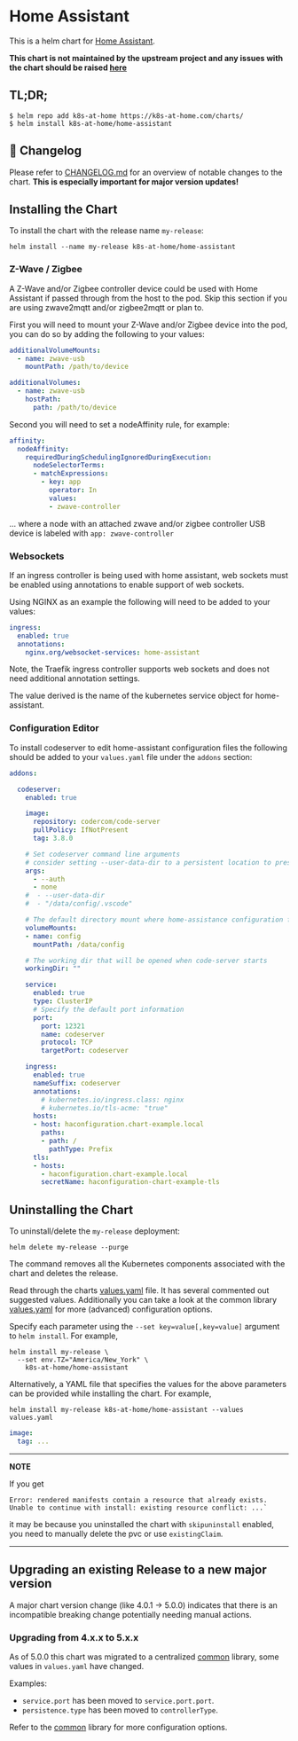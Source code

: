 # Home Assistant

This is a helm chart for [Home Assistant](https://www.home-assistant.io/).

**This chart is not maintained by the upstream project and any issues with the chart should be raised [here](https://github.com/k8s-at-home/charts/issues/new/choose)**

## TL;DR;

```shell
$ helm repo add k8s-at-home https://k8s-at-home.com/charts/
$ helm install k8s-at-home/home-assistant
```

## :star2: Changelog

Please refer to [CHANGELOG.md](CHANGELOG.md) for an overview of notable changes to the chart. **This is especially important for major version updates!**

## Installing the Chart

To install the chart with the release name `my-release`:

```console
helm install --name my-release k8s-at-home/home-assistant
```

### Z-Wave / Zigbee

A Z-Wave and/or Zigbee controller device could be used with Home Assistant if passed through from the host to the pod. Skip this section if you are using zwave2mqtt and/or zigbee2mqtt or plan to.

First you will need to mount your Z-Wave and/or Zigbee device into the pod, you can do so by adding the following to your values:

```yaml
additionalVolumeMounts:
  - name: zwave-usb
    mountPath: /path/to/device

additionalVolumes:
  - name: zwave-usb
    hostPath:
      path: /path/to/device
```

Second you will need to set a nodeAffinity rule, for example:

```yaml
affinity:
  nodeAffinity:
    requiredDuringSchedulingIgnoredDuringExecution:
      nodeSelectorTerms:
      - matchExpressions:
        - key: app
          operator: In
          values:
          - zwave-controller
```

... where a node with an attached zwave and/or zigbee controller USB device is labeled with `app: zwave-controller`

### Websockets

If an ingress controller is being used with home assistant, web sockets must be enabled using annotations to enable support of web sockets.

Using NGINX as an example the following will need to be added to your values:

```yaml
ingress:
  enabled: true
  annotations:
    nginx.org/websocket-services: home-assistant
```

Note, the Traefik ingress controller supports web sockets and does not need additional annotation settings.

The value derived is the name of the kubernetes service object for home-assistant.

### Configuration Editor

To install codeserver to edit home-assistant configuration files the following should be added to your `values.yaml` file under the `addons` section:

```yaml
addons:

  codeserver:
    enabled: true

    image:
      repository: codercom/code-server
      pullPolicy: IfNotPresent
      tag: 3.8.0

    # Set codeserver command line arguments
    # consider setting --user-data-dir to a persistent location to preserve code-server setting changes
    args:
      - --auth
      - none
    #  - --user-data-dir
    #  - "/data/config/.vscode"

    # The default directory mount where home-assistance configuration files reside. container.
    volumeMounts:
    - name: config
      mountPath: /data/config

    # The working dir that will be opened when code-server starts
    workingDir: ""

    service:
      enabled: true
      type: ClusterIP
      # Specify the default port information
      port:
        port: 12321
        name: codeserver
        protocol: TCP
        targetPort: codeserver

    ingress:
      enabled: true
      nameSuffix: codeserver
      annotations:
        # kubernetes.io/ingress.class: nginx
        # kubernetes.io/tls-acme: "true"
      hosts:
      - host: haconfiguration.chart-example.local
        paths:
        - path: /
          pathType: Prefix
      tls:
      - hosts:
        - haconfiguration.chart-example.local
        secretName: haconfiguration-chart-example-tls
```

## Uninstalling the Chart

To uninstall/delete the `my-release` deployment:

```console
helm delete my-release --purge
```

The command removes all the Kubernetes components associated with the chart and deletes the release.

Read through the charts [values.yaml](https://github.com/k8s-at-home/charts/blob/master/charts/home-assistant/values.yaml)
file. It has several commented out suggested values.
Additionally you can take a look at the common library [values.yaml](https://github.com/k8s-at-home/charts/blob/master/charts/common/values.yaml) for more (advanced) configuration options.

Specify each parameter using the `--set key=value[,key=value]` argument to `helm install`. For example,
```console
helm install my-release \
  --set env.TZ="America/New_York" \
    k8s-at-home/home-assistant
```
Alternatively, a YAML file that specifies the values for the above parameters can be provided while installing the
chart. For example,
```console
helm install my-release k8s-at-home/home-assistant --values values.yaml 
```

```yaml
image:
  tag: ...
```

---
**NOTE**

If you get
```console
Error: rendered manifests contain a resource that already exists. Unable to continue with install: existing resource conflict: ...`
```
it may be because you uninstalled the chart with `skipuninstall` enabled, you need to manually delete the pvc or use `existingClaim`.

---

## Upgrading an existing Release to a new major version

A major chart version change (like 4.0.1 -> 5.0.0) indicates that there is an incompatible breaking change potentially needing manual actions.

### Upgrading from 4.x.x to 5.x.x

As of 5.0.0 this chart was migrated to a centralized [common](https://github.com/k8s-at-home/charts/tree/master/charts/common) library, some values in `values.yaml` have changed.

Examples:

* `service.port` has been moved to `service.port.port`.
* `persistence.type` has been moved to `controllerType`.

Refer to the [common](https://github.com/k8s-at-home/charts/tree/master/charts/common) library for more configuration options.
